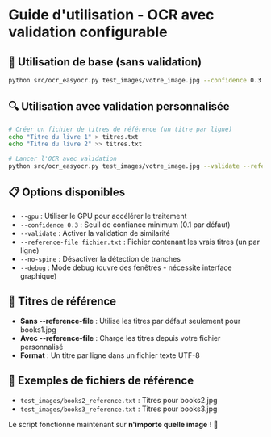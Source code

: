 # Guide d'utilisation - OCR avec validation configurable

## 🚀 Utilisation de base (sans validation)
```bash
python src/ocr_easyocr.py test_images/votre_image.jpg --confidence 0.3
```

## 🔍 Utilisation avec validation personnalisée
```bash
# Créer un fichier de titres de référence (un titre par ligne)
echo "Titre du livre 1" > titres.txt
echo "Titre du livre 2" >> titres.txt

# Lancer l'OCR avec validation
python src/ocr_easyocr.py test_images/votre_image.jpg --validate --reference-file titres.txt --confidence 0.3
```

## 📋 Options disponibles
- `--gpu` : Utiliser le GPU pour accélérer le traitement
- `--confidence 0.3` : Seuil de confiance minimum (0.1 par défaut)
- `--validate` : Activer la validation de similarité
- `--reference-file fichier.txt` : Fichier contenant les vrais titres (un par ligne)
- `--no-spine` : Désactiver la détection de tranches
- `--debug` : Mode debug (ouvre des fenêtres - nécessite interface graphique)

## 🎯 Titres de référence
- **Sans --reference-file** : Utilise les titres par défaut seulement pour books1.jpg
- **Avec --reference-file** : Charge les titres depuis votre fichier personnalisé
- **Format** : Un titre par ligne dans un fichier texte UTF-8

## 📁 Exemples de fichiers de référence
- `test_images/books2_reference.txt` : Titres pour books2.jpg
- `test_images/books3_reference.txt` : Titres pour books3.jpg

Le script fonctionne maintenant sur **n'importe quelle image** ! 🎉
